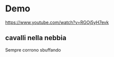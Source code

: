 # Demo

https://www.youtube.com/watch?v=RGOj5yH7evk

## cavalli nella nebbia

Sempre corrono sbuffando
